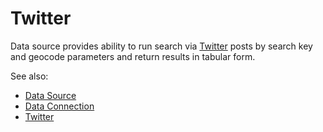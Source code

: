 <!-- TITLE: Twitter -->
<!-- SUBTITLE: -->

# Twitter

Data source provides ability to run search via [Twitter](https://twitter.com/) posts by 
search key and geocode parameters and return results in tabular form.

See also:

  * [Data Source](data-source.md)
  * [Data Connection](data-connection.md)
  * [Twitter](https://twitter.com/)
